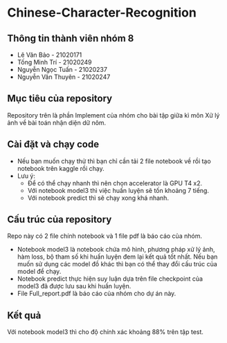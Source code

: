 # Chinese-Character-Recognition

## Thông tin thành viên nhóm 8
- Lê Văn Bảo - 21020171
- Tống Minh Trí - 21020249
- Nguyễn Ngọc Tuấn - 21020237
- Nguyễn Văn Thuyên - 21020247

## Mục tiêu của repository
Repository trên là phần Implement của nhóm cho bài tập giữa kì môn Xử lý ảnh về bài toán nhận diện dữ nôm.

## Cài đặt và chạy code
- Nếu bạn muốn chạy thử thì bạn chỉ cần tải 2 file notebook về rồi tạo notebook trên kaggle rồi chạy.
- Lưu ý: 
    - Để có thể chạy nhanh thì nên chọn accelerator là GPU T4 x2.
    - Với notebook model3 thì việc huấn luyện sẽ tốn khoảng 7 tiếng.
    - Với notebook predict thì sẽ chạy xong khá nhanh.

## Cấu trúc của repository
Repo này có 2 file chính notebook và 1 file pdf là báo cáo của nhóm.
- Notebook model3 là notebook chứa mô hình, phương pháp xử lý ảnh, hàm loss, bộ tham số khi huấn luyện đem lại kết quả tốt nhất.
Nếu bạn muốn sử dụng các model đồ khác thì bạn có thể thay đổi cấu trúc của model để chạy.
- Notebook predict thực hiện suy luận dựa trên file checkpoint của model3 đã được lưu sau khi huấn luyện. 
- File Full_report.pdf là báo cáo của nhóm cho dự án này.

## Kết quả
Với notebook model3 thì cho độ chính xác khoảng 88% trên tập test.
